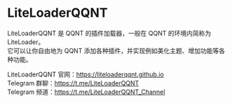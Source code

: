 # LiteLoaderQQNT

LiteLoaderQQNT 是 QQNT 的插件加载器，一般在 QQNT 的环境内简称为 LiteLoader。  
它可以让你自由地为 QQNT 添加各种插件，并实现例如美化主题、增加功能等各种功能。

LiteLoaderQQNT 官网：https://liteloaderqqnt.github.io  
Telegram 群聊：https://t.me/LiteLoaderQQNT  
Telegram 频道：https://t.me/LiteLoaderQQNT_Channel
